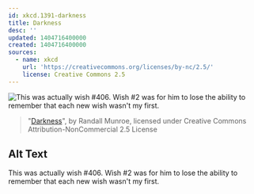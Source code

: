 ```yaml
---
id: xkcd.1391-darkness
title: Darkness
desc: ''
updated: 1404716400000
created: 1404716400000
sources:
  - name: xkcd
    url: 'https://creativecommons.org/licenses/by-nc/2.5/'
    license: Creative Commons 2.5
---
```

![This was actually wish #406. Wish #2 was for him to lose the ability to remember that each new wish wasn't my first.](https://imgs.xkcd.com/comics/darkness.png)
> "[Darkness](https://xkcd.com/1391/)", by Randall Munroe, licensed under Creative Commons Attribution-NonCommercial 2.5 License

## Alt Text
This was actually wish #406. Wish #2 was for him to lose the ability to remember that each new wish wasn't my first.
